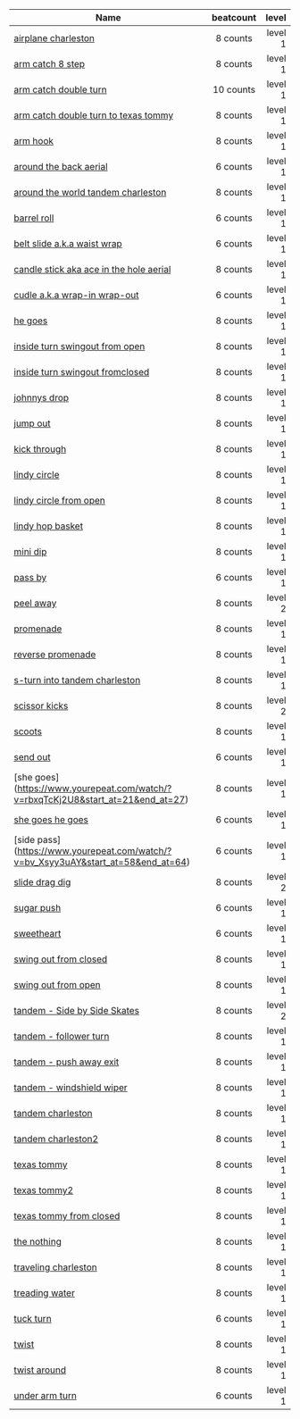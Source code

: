 | Name  | beatcount | level|
| --- |:-------:| -----:|
| [airplane charleston ](https://www.yourepeat.com/watch/?v=-eQaOZXJdkA&start_at=19&end_at=30)|8 counts|level 1|
| [arm catch 8 step](https://www.yourepeat.com/watch/?v=HYcuxW5_ilg&start_at=25&end_at=31)|8 counts|level 1|
| [arm catch double turn](https://www.yourepeat.com/watch/?v=HYcuxW5_ilg&start_at=32&end_at=38)|10 counts|level 1|
| [arm catch double turn to texas tommy ](https://www.yourepeat.com/watch/?v=HYcuxW5_ilg&start_at=63&end_at=72)|8 counts|level 1|
| [arm hook](https://www.yourepeat.com/watch/?v=JwkFqwdFbNI&start_at=8&end_at=14)|8 counts|level 1|
| [around the back aerial](https://www.yourepeat.com/watch/?v=h9s05OCKfFs&start_at=1&end_at=6)|6 counts|level 1|
| [around the world tandem charleston](https://www.yourepeat.com/watch/?v=anNXA6YZ3Ug&start_at=77&end_at=83)|8 counts|level 1|
| [barrel roll](https://www.yourepeat.com/watch/?v=mLkkUDXE65Y&start_at=21&end_at=26)|6 counts|level 1|
| [belt slide a.k.a waist wrap](https://www.yourepeat.com/watch/?v=USXmK5QXwCc&start_at=56&end_at=60)|6 counts|level 1|
| [candle stick aka ace in the hole aerial](https://www.yourepeat.com/watch/?v=n0Me9s2qPEU&start_at=131&end_at=138)|8 counts|level 1|
| [cudle a.k.a wrap-in wrap-out](https://www.yourepeat.com/watch/?v=USXmK5QXwCc&start_at=139&end_at=146)|6 counts|level 1|
| [he goes](https://www.yourepeat.com/watch/?v=CF0KIsQR6A4&start_at=99&end_at=104)|8 counts|level 1|
| [inside turn swingout from open ](https://www.yourepeat.com/watch/?v=9XkYi-s5YWw&start_at=101&end_at=107)|8 counts|level 1|
| [inside turn swingout fromclosed ](https://www.yourepeat.com/watch/?v=TlUwWjbyeN0&start_at=29&end_at=33)|8 counts|level 1|
| [johnnys drop](https://www.yourepeat.com/watch/?v=QRb9mO9DTY0&start_at=26&end_at=30)|8 counts|level 1|
| [jump out](https://www.yourepeat.com/watch/?v=mLkkUDXE65Y&start_at=113&end_at=120)|8 counts|level 1|
| [kick through](https://www.yourepeat.com/watch/?v=dPjS6QVqltk&start_at=107&end_at=120)|8 counts|level 1|
| [lindy circle ](https://www.yourepeat.com/watch/?v=CF0KIsQR6A4&start_at=145&end_at=150)|8 counts|level 1|
| [lindy circle from open  ](https://www.yourepeat.com/watch/?v=pnWF9Lb7QaU&start_at=87&end_at=94)|8 counts|level 1|
| [lindy hop basket](https://www.yourepeat.com/watch/?v=yR-H2MKsOTM&start_at=148&end_at=156)|8 counts|level 1|
| [mini dip](https://www.yourepeat.com/watch/?v=WWBWpZQ8ixs&start_at=152&end_at=159)|8 counts|level 1|
| [pass by](https://www.yourepeat.com/watch/?v=YIiYOJWo87o&start_at=7&end_at=14)|6 counts|level 1|
| [peel away](https://www.yourepeat.com/watch/?v=XsV7uIbozNA&start_at=74&end_at=79)|8 counts|level 2|
| [promenade](https://www.yourepeat.com/watch/?v=CF0KIsQR6A4&start_at=109&end_at=114)|8 counts|level 1|
| [reverse promenade](https://www.yourepeat.com/watch/?v=CF0KIsQR6A4&start_at=116&end_at=121)|8 counts|level 1|
| [s-turn into tandem charleston](https://www.yourepeat.com/watch/?v=5MEfGPNf3nE&start_at=33&end_at=43)|8 counts|level 1|
| [scissor kicks](https://www.yourepeat.com/watch/?v=Hk3ICwPsgbU&start_at=48&end_at=54)|8 counts|level 2|
| [scoots](https://www.yourepeat.com/watch/?v=HYcuxW5_ilg&start_at=31&end_at=41)|8 counts|level 1|
| [send out](https://www.yourepeat.com/watch/?v=EHubFEiS4tk&start_at=305&end_at=310)|6 counts|level 1|
| [she goes]        (https://www.yourepeat.com/watch/?v=rbxqTcKj2U8&start_at=21&end_at=27)|8 counts|level 1|
| [she goes he goes](https://www.yourepeat.com/watch/?v=91FZSR9wQKk&start_at=55&end_at=61)|6 counts|level 1|
| [side pass]       (https://www.yourepeat.com/watch/?v=bv_Xsyy3uAY&start_at=58&end_at=64)|6 counts|level 1|
| [slide drag dig](https://www.yourepeat.com/watch/?v=mLkkUDXE65Y&start_at=140&end_at=146)|8 counts|level 2|
| [sugar push ](https://www.yourepeat.com/watch/?v=KJGrzuTPj2o&start_at=92&end_at=97)|6 counts|level 1|
| [sweetheart](https://www.yourepeat.com/watch/?v=cjQIwvnfI3Q&start_at=141&end_at=149)|6 counts|level 1|
| [swing out from closed](https://www.yourepeat.com/watch/?v=YSnlHV_GCA0&start_at=60&end_at=64)|8 counts|level 1|
| [swing out from open](https://www.yourepeat.com/watch/?v=YSnlHV_GCA0&start_at=67&end_at=71)|8 counts|level 1|
| [tandem - Side by Side Skates](https://www.yourepeat.com/watch/?v=gnfTt8eqHgQ&start_at=34&end_at=47)|8 counts|level 2|
| [tandem - follower turn](https://www.yourepeat.com/watch/?v=jU0NWSu2x0o&start_at=49&end_at=57)|8 counts|level 1|
| [tandem - push away exit](https://www.yourepeat.com/watch/?v=jU0NWSu2x0o&start_at=59&end_at=67)|8 counts|level 1|
| [tandem - windshield wiper](https://www.yourepeat.com/watch/?v=jU0NWSu2x0o&start_at=35&end_at=46)|8 counts|level 1|
| [tandem charleston](https://www.yourepeat.com/watch/?v=hlkp-XMeQOM&start_at=65&end_at=82)|8 counts|level 1|
| [tandem charleston2](https://www.yourepeat.com/watch/?v=jU0NWSu2x0o&start_at=28&end_at=37)|8 counts|level 1|
| [texas tommy ](https://www.yourepeat.com/watch/?v=YSnlHV_GCA0&start_at=84&end_at=89)|8 counts|level 1|
| [texas tommy2](https://www.yourepeat.com/watch/?v=U9PJO-Keu-M&start_at=64&end_at=71)|8 counts|level 1|
| [texas tommy from closed](https://www.yourepeat.com/watch/?v=GzyQldsVDb0&start_at=15&end_at=21)|8 counts|level 1|
| [the nothing](https://www.yourepeat.com/watch/?v=rfUdoXikhMc&start_at=17&end_at=21)|8 counts|level 1|
| [traveling charleston](https://www.yourepeat.com/watch/?v=aoMux5a-32c&start_at=21&end_at=34)|8 counts|level 1|
| [treading water ](https://www.yourepeat.com/watch/?v=rbxqTcKj2U8&start_at=33&end_at=39)|8 counts|level 1|
| [tuck turn ](https://www.yourepeat.com/watch/?v=uDARWpHsF-Y&start_at=150&end_at=154)|6 counts|level 1|
| [twist](https://www.yourepeat.com/watch/?v=ZHdXSX0pbp4&start_at=21&end_at=29)|8 counts|level 1|
| [twist around](https://www.yourepeat.com/watch/?v=Dt4DYHQ-yYE&start_at=51&end_at=60)|8 counts|level 1|
| [under arm turn](https://www.yourepeat.com/watch/?v=uDARWpHsF-Y&start_at=117&end_at=121)|6 counts|level 1|
